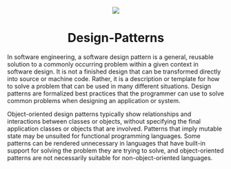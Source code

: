  

 <p align="center">
  <a target='_blank'><img src='https://s27389.pcdn.co/wp-content/uploads/2020/01/what-are-newest-cyber-attacks-look-out-for-1024x440.jpeg'  border='0'/></a>  <h1    align="center">Design-Patterns</h1>
 </p>
 





In software engineering, a software design pattern is a general, reusable solution to a commonly occurring problem within a given context in software design. It is not a finished design that can be transformed directly into source or machine code. Rather, it is a description or template for how to solve a problem that can be used in many different situations. Design patterns are formalized best practices that the programmer can use to solve common problems when designing an application or system.

Object-oriented design patterns typically show relationships and interactions between classes or objects, without specifying the final application classes or objects that are involved. Patterns that imply mutable state may be unsuited for functional programming languages. Some patterns can be rendered unnecessary in languages that have built-in support for solving the problem they are trying to solve, and object-oriented patterns are not necessarily suitable for non-object-oriented languages.
